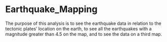 # Earthquake_Mapping

The purpose of this analysis is to see the earthquake data in relation to the tectonic plates’ location on the earth, to see all the earthquakes with a magnitude greater than 4.5 on the map, and to see the data on a third map.


